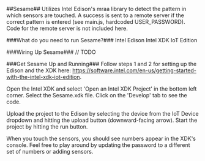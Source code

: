 ##Sesame##
Utilizes Intel Edison's mraa library to detect the pattern in which sensors are touched. A success is sent to a remote server if the correct pattern is entered (see main.js, hardcoded USER_PASSWORD). Code for the remote server is not included here.

###What do you need to run Sesame?###
Intel Edison
Intel XDK IoT Edition

###Wiring Up Sesame###
// TODO

###Get Sesame Up and Running###
Follow steps 1 and 2 for setting up the Edison and the XDK here: https://software.intel.com/en-us/getting-started-with-the-intel-xdk-iot-edition.

Open the Intel XDK and select 'Open an Intel XDK Project' in the bottom left corner. Select the Sesame.xdk file. Click on the 'Develop' tab to see the code.

Upload the project to the Edison by selecting the device from the IoT Device dropdown and hitting the upload button (downward-facing arrow). Start the project by hitting the run button.

When you touch the sensors, you should see numbers appear in the XDK's console. Feel free to play around by updating the password to a different set of numbers or adding sensors.
